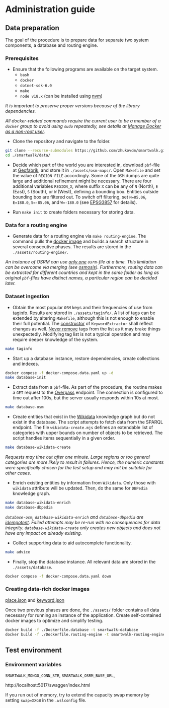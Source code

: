 # Administration guide

## Data preparation

The goal of the procedure is to prepare data for separate two system components, a database and routing engine.

### Prerequisites

- Ensure that the following programs are available on the target system.
    - `bash`
    - `docker`
    - `dotnet-sdk-6.0`
    - `make`
    - `node v18.x` (can be installed using [nvm](https://github.com/nvm-sh/nvm#install--update-script))

*It is important to preserve proper versions because of the library dependencies.*

*All docker-related commands require the current user to be a member of a `docker` group to avoid using `sudo` repeatedly, see details at [Manage Docker as a non-root user](https://docs.docker.com/engine/install/linux-postinstall/#manage-docker-as-a-non-root-user).*

- Clone the repository and navigate to the folder.

```bash
git clone --recurse-submodules https://github.com/zhukovdm/smartwalk.git
cd ./smartwalk/data/
```

- Decide which part of the world you are interested in, download `pbf`-file at [Geofabrik](https://download.geofabrik.de/), and store it in `./assets/osm-maps/`. Open `Makefile` and set the value of `REGION_FILE` accordingly. Some of the `OSM` dumps are quite large and additional refinement might be necessary. There are four additional variables `REGION_X`, where suffix `X` can be any of `N` (North), `E` (East), `S` (South), or `W` (West), defining a bounding box. Entities outside bounding box are filtered out. To switch off filtering, set `N=85.06`, `E=180.0`, `S=-85.06`, and `W=-180.0` (see [EPSG3857](https://epsg.io/3857) for details).

- Run `make init` to create folders necessary for storing data.

### Data for a routing engine

- Generate data for a routing engine via `make routing-engine`. The command pulls the [docker image](https://hub.docker.com/r/osrm/osrm-backend/) and builds a search structure in several consecutive phases. The results are stored in the `./assets/routing-engine/`.

*An instance of OSRM can use [only one](https://help.openstreetmap.org/questions/64867/osrm-routed-for-multiple-countries) `osrm`-file at a time. This limitation can be overcome via merging (see [osmosis](https://gis.stackexchange.com/a/242880)). Furthermore, routing data can be extracted for different countries and kept in the same folder as long as original `pbf`-files have distinct names, a particular region can be decided later.*

### Dataset ingestion

- Obtain the most popular `OSM` keys and their frequencies of use from [taginfo](https://taginfo.openstreetmap.org/taginfo/apidoc). Results are stored in `./assets/taginfo/`. A list of tags can be extended by altering `Makefile`, although this is not enough to enable their full potential. The [constructor](https://github.com/zhukovdm/smartwalk/blob/fab346ac73f43be063b7e16d4f2c5f060e38ecfc/data/osm/KeywordExtractor.cs#L23-L53) of `KeywordExtractor` shall reflect changes as well. <u>Never remove</u> tags from the list as it may brake things unexpectedly. Modifying tag list is not a typical operation and may require deeper knowledge of the system.

```bash
make taginfo
```

- Start up a database instance, restore dependencies, create collections and indexes.

```bash
docker compose -f docker-compose.data.yaml up -d
make database-init
```

- Extract data from a `pbf`-file. As part of the procedure, the routine makes a `GET` request to the [Overpass](https://overpass-api.de/api/interpreter) endpoint. The connection is configured to time out after 100s, but the server usually responds within 10s at most.

```bash
make database-osm
```

- Create entities that exist in the [Wikidata](https://www.wikidata.org/wiki/Wikidata:Main_Page) knowledge graph but do not exist in the database. The script attempts to fetch data from the SPARQL endpoint. The file `wikidata-create.mjs` defines an extendable list of categories with upper bounds on number of objects to be retrieved. The script handles items sequentially in a given order.

```bash
make database-wikidata-create
```

*Requests may time out after one minute. Large regions or too general categories are more likely to result in failures. Hence, the numeric constants were specifically chosen for the test setup and may not be suitable for other cases.*

- Enrich existing entities by information from `Wikidata`. Only those with `wikidata` attribute will be updated. Then, do the same for `DBPedia` knowledge graph.

```bash
make database-wikidata-enrich
make database-dbpedia
```

*`database-osm`, `database-wikidata-enrich` and `database-dbpedia` are [idempotent](https://en.wikipedia.org/wiki/Idempotence#Idempotent_functions). Failed attempts may be re-run with no consequences for data integrity. `database-wikidata-create` only creates new objects and does not have any impact on already existing.*

- Collect supporting data to aid autocomplete functionality.

```bash
make advice
```

- Finally, stop the database instance. All relevant data are stored in the `./assets/database`.

```bash
docker compose -f docker-compose.data.yaml down
```

### Creating data-rich docker images

[place.json](https://www.dropbox.com/scl/fi/25e8u3t5mdx37qn3ncd7t/place.json?rlkey=58cw4mdcsyz3z77tuzzu7qspo&dl=0) and [keyword.json](https://www.dropbox.com/scl/fi/cdh3zngnybptvn0goc46e/keyword.json?rlkey=5655oq6lcom7fjjo28650tbbb&dl=0)

Once two previous phases are done, the `./assets/` folder contains all data necessary for running an instance of the application. Create self-contained docker images to optimize and simplify testing.

```bash
docker build -f ./Dockerfile.database -t smartwalk-database
docker build -f ./Dockerfile.routing-engine -t smartwalk-routing-engine
```

## Test environment

### Environment variables

`SMARTWALK_MONGO_CONN_STR`, `SMARTWALK_OSRM_BASE_URL`,

http://localhost:5017/swagger/index.html

If you run out of memory, try to extend the capacity swap memory by setting `swap=XXGB` in the `.wslconfig` file.
